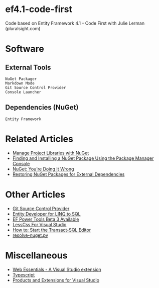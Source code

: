 # ef4.1-code-first

Code based on Entity Framework 4.1 - Code First with Julie Lerman (pluralsight.com)

# Software
## External Tools

	NuGet Packager
	Markdown Mode
	Git Source Control Provider
	Console Launcher

## Dependencies (NuGet)

	Entity Framework

# Related Articles
- [Manage Project Libraries with NuGet](http://msdn.microsoft.com/en-us/magazine/hh547106.aspx)
- [Finding and Installing a NuGet Package Using the Package Manager Console](http://docs.nuget.org/docs/start-here/using-the-package-manager-console)
- [NuGet: You're Doing It Wrong](http://codepyre.com/2012/10/nuget-youre-doing-it-wrong/)
- [Restoring NuGet Packages for External Dependencies](http://www.adilmughal.com/blog/2013/02/restoring-nuget-packages-for-external-dependencies/)

# Other Articles
- [Git Source Control Provider](http://gitscc.codeplex.com/documentation)
- [Entity Developer for LINQ to SQL](http://visualstudiogallery.msdn.microsoft.com/cf5817a2-58bb-4dac-850a-1f395825ea70?SRC=VSIDE)
- [EF Power Tools Beta 3 Available](http://blogs.msdn.com/b/adonet/archive/2013/01/30/ef-power-tools-beta-3-available.aspx)
- [LessCss For Visual Studio](https://github.com/StevePotter/LessCssForVisualStudio)
- [How to: Start the Transact-SQL Editor](http://msdn.microsoft.com/en-us/library/vstudio/aa833212(v=vs.100).aspx)
- [resolve-nuget.py](https://gist.github.com/choffmeister/6142243)

# Miscellaneous
- [Web Essentials - A Visual Studio extension](http://vswebessentials.com/changelog)
- [Typescript](http://www.typescriptlang.org/)
- [Products and Extensions for Visual Studio](http://visualstudiogallery.msdn.microsoft.com/)
